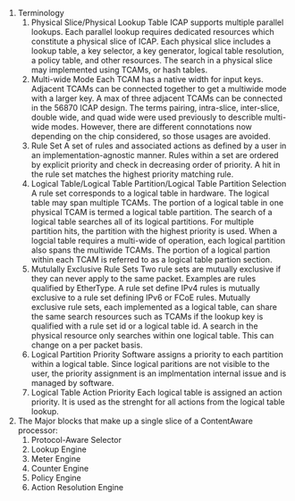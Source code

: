 1. Terminology
    1. Physical Slice/Physical Lookup Table
        ICAP supports multiple parallel lookups. Each parallel lookup requires dedicated resources which constitute a physical slice of ICAP.
        Each physical slice includes a lookup table, a key selector, a key generator, logical table resolution, a policy table, and other resources.
        The search in a physical slice may implemented using TCAMs, or hash tables.
    2. Multi-wide Mode
        Each TCAM has a native width for input keys. Adjacent TCAMs can be connected together to get a multiwide mode with a larger key. A max of three adjacent TCAMs can be connected in the 56870 ICAP design.
        The terms pairing, intra-slice, inter-slice, double wide, and quad wide were used previously to describle multi-wide modes. However, there are different connotations now depending on the chip considered, so those usages are avoided.
    3. Rule Set
        A set of rules and associated actions as defined by a user in an implementation-agnostic manner. Rules within a set are ordered by explicit priority and check in decreasing order of priority. A hit in the rule set matches the highest priority matching rule.
    4. Logical Table/Logical Table Partition/Logical Table Partition Selection
        A rule set corresponds to a logical table in hardware. The logical table may span multiple TCAMs. The portion of a logical table in one physical TCAM is termed a logical table partition. The search of a logical table searches all of its logical partitions. For multiple partition hits, the partition with the highest priority is used.
        When a logcial table requires a multi-wide of operation, each logical partition also spans the multiwide TCAMs. The portion of a logical partion within each TCAM is referred to as a logical table partion section.
    5. Mutulally Exclusive Rule Sets
        Two rule sets are mutually exclusive if they can never apply to the same packet. Examples are rules qualified by EtherType. A rule set define IPv4 rules is mutually exclusive to a rule set defining IPv6 or FCoE rules.
        Mutually exclusive rule sets, each implemented as a logical table, can share the same search resources such as TCAMs if the lookup key is qualified with a rule set id or a logical table id. A search in the physical resource only searches within one logical table. This can change on a per packet basis.
    6. Logical Partition Priority
        Software assigns a priority to each partition within a logical table. Since logical paritions are not visible to the user, the priority assignment is an implmentation internal issue and is managed by software.
    7. Logical Table Action Priority
        Each logical table is assigned an action priority. It is used as the strenght for all actions from the logical table lookup.
2. The Major blocks that make up a single slice of a ContentAware processor:
    1. Protocol-Aware Selector
    2. Lookup Engine
    3. Meter Engine
    4. Counter Engine
    5. Policy Engine
    6. Action Resolution Engine
